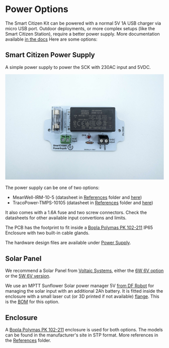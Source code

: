 Power Options
========================

The Smart Citizen Kit can be powered with a normal 5V 1A USB charger via micro USB port. Outdoor deployments, or more complex setups (like the Smart Citizen Station), require a better power supply. More documentation available [in the docs](https://docs.smartcitizen.me/Components/boards/Power%20Supply/) Here are some options:

## Smart Citizen Power Supply

A simple power supply to power the SCK with 230AC input and 5VDC.

![](assets/powersupply.jpg)

The power supply can be one of two options:

- MeanWell-IRM-10-5 (datasheet in [References](/Refernces) folder and [here](https://www.meanwell.com/Upload/PDF/IRM-10/IRM-10-SPEC.PDF))
- TracoPower-TMPS-10105 (datasheet in [References](/Refernces) folder and [here](https://www.tracopower.com/products/tmps10.pdf))

It also comes with a 1.6A fuse and two screw connectors. Check the datasheets for other available input convertions and limits.

The PCB has the footprint to fit inside a [Bopla Polymas PK 102-211](#Enclosure) IP65 Enclosure with two built-in cable glands.

The hardware design files are available under [Power Supply](PowerSupply/).

## Solar Panel

We recommend a Solar Panel from [Voltaic Systems](https://voltaicsystems.com/), either the [6W 6V option](https://voltaicsystems.com/6-watt-panel/) or the [5W 6V version](https://voltaicsystems.com/__socialshop/5-watt-panel-etfe/).

We use an MPTT Sunflower Solar power manager 5V [from DF Robot](https://wiki.dfrobot.com/Solar_Power_Manager_5V_SKU__DFR0559) for managing the solar input with an additional 2Ah battery. It is fitted inside the enclosure with a small laser cut (or 3D printed if not available) [flange](Solar/FLANGE3mm.stl). This is the [BOM](Solar/SCK_OUTDOOR_PV_BOM.csv) for this option.

## Enclosure

A [Bopla Polymas PK 102-211](https://www.bopla.de/en/enclosure-technology/product/euromas-polymas/euromas-polymas-enclosures/pk-102-211.html) enclosure is used for both options. The models can be found in the manufacturer's site in STP format. More references in the [References](References/) folder.
